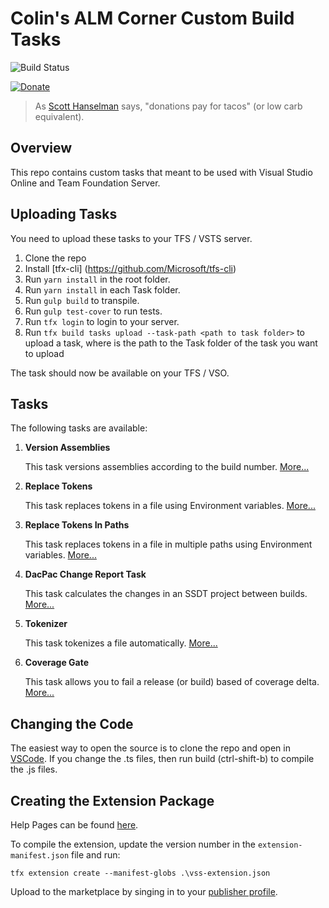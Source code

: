 # Colin's ALM Corner Custom Build Tasks

![Build Status](https://colinsalmcorner.visualstudio.com/_apis/public/build/definitions/34532943-412e-4dac-b314-a87833e22dd8/22/badge)

[![Donate](./images/donate.png)](https://www.paypal.me/ColinDembovsky/5)

> As [Scott Hanselman](http://www.hanselman.com/) says, "donations pay for tacos" (or low carb equivalent).

## Overview
This repo contains custom tasks that meant to be used with Visual Studio Online and Team Foundation Server.

## Uploading Tasks
You need to upload these tasks to your TFS / VSTS server.

1. Clone the repo
1. Install [tfx-cli] (https://github.com/Microsoft/tfs-cli)
1. Run `yarn install` in the root folder.
1. Run `yarn install` in each Task folder.
1. Run `gulp build` to transpile.
1. Run `gulp test-cover` to run tests.
1. Run `tfx login` to login to your server.
1. Run `tfx build tasks upload --task-path <path to task folder>` to upload a task, where <path to task folder> is the path 
to the Task folder of the task you want to upload

The task should now be available on your TFS / VSO.

## Tasks
The following tasks are available:

1. **Version Assemblies**

	This task versions assemblies according to the build number. [More...](./Tasks/VersionAssemblies)

1. **Replace Tokens**

	This task replaces tokens in a file using Environment variables. [More...](./Tasks/ReplaceTokens)

1. **Replace Tokens In Paths**

	This task replaces tokens in a file in multiple paths using Environment variables. [More...](./Tasks/ReplaceTokensInPaths)

1. **DacPac Change Report Task**

	This task calculates the changes in an SSDT project between builds. [More...](./Tasks/DacPacReport)

1. **Tokenizer**

	This task tokenizes a file automatically. [More...](./Tasks/Tokenizer)

1. **Coverage Gate**

	This task allows you to fail a release (or build) based of coverage delta. [More...](./Tasks/CoverageGate)
## Changing the Code
The easiest way to open the source is to clone the repo and open in [VSCode](https://code.visualstudio.com/). 
If you change the .ts files, then run build (ctrl-shift-b) to compile the .js files.

## Creating the Extension Package
Help Pages can be found [here](https://www.visualstudio.com/en-us/integrate/extensions/overview).

To compile the extension, update the version number in the `extension-manifest.json` file and run:
```
tfx extension create --manifest-globs .\vss-extension.json
```

Upload to the marketplace by singing in to your [publisher profile](http://aka.ms/vsmarketplace-manage).
